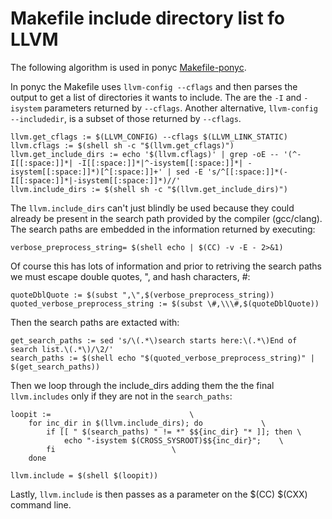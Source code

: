 # Makefile include directory list fo LLVM

The following algorithm is used in ponyc [Makefile-ponyc](https://github.com/ponylang/ponyc/commit/9284debb574d15d9fd2d9f5bd1796d2a303fb61c).

In ponyc the Makefile uses `llvm-config --cflags` and then parses the output
to get a list of directories it wants to include. The are the `-I` and `-isystem`
parameters returned by `--cflags`. Another alternative, `llvm-config --includedir`,
is a subset of those returned by `--cflags`.
```
llvm.get_cflags := $(LLVM_CONFIG) --cflags $(LLVM_LINK_STATIC)
llvm.cflags := $(shell sh -c "$(llvm.get_cflags)")
llvm.get_include_dirs := echo '$(llvm.cflags)' | grep -oE -- '(^-I[[:space:]]*| -I[[:space:]]*|^-isystem[[:space:]]*| -isystem[[:space:]]*)[^[:space:]]+' | sed -E 's/^[[:space:]]*(-I[[:space:]]*|-isystem[[:space:]]*)//'
llvm.include_dirs := $(shell sh -c "$(llvm.get_include_dirs)")
```

The `llvm.include_dirs` can't just blindly be used because they could already
be present in the search path provided by the compiler (gcc/clang). The search
paths are embedded in the information returned by executing:
```
verbose_preprocess_string= $(shell echo | $(CC) -v -E - 2>&1)
```
Of course this has lots of information and prior to retriving the search paths we must
escape double quotes, ", and hash characters, #:
```
quoteDblQuote := $(subst ",\",$(verbose_preprocess_string))
quoted_verbose_preprocess_string := $(subst \#,\\\#,$(quoteDblQuote))
```

Then the search paths are extacted with:
```
get_search_paths := sed 's/\(.*\)search starts here:\(.*\)End of search list.\(.*\)/\2/'
search_paths := $(shell echo "$(quoted_verbose_preprocess_string)" | $(get_search_paths))
```
Then we loop through the include_dirs adding them the the final `llvm.includes`
only if they are not in the `search_paths`:
```
loopit :=								\
	for inc_dir in $(llvm.include_dirs); do				\
		if [[ " $(search_paths) " != *" $${inc_dir} "* ]]; then	\
			echo "-isystem $(CROSS_SYSROOT)$${inc_dir}";	\
		fi							\
	done

llvm.include = $(shell $(loopit))
```

Lastly, `llvm.include` is then passes as a parameter on the $(CC) $(CXX) command line.
